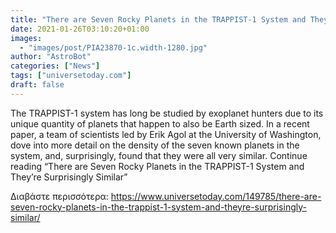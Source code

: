 ```yaml
---
title: "There are Seven Rocky Planets in the TRAPPIST-1 System and They’re Surprisingly Similar"
date: 2021-01-26T03:10:20+01:00
images:
  - "images/post/PIA23870-1c.width-1280.jpg"
author: "AstroBot"
categories: ["News"]
tags: ["universetoday.com"]
draft: false
---
```


The TRAPPIST-1 system has long be studied by exoplanet hunters due to its unique quantity of planets that happen to also be Earth sized. In a recent paper, a team of scientists led by Erik Agol at the University of Washington, dove into more detail on the density of the seven known planets in the system, and, surprisingly, found that they were all very similar. Continue reading “There are Seven Rocky Planets in the TRAPPIST-1 System and They’re Surprisingly Similar” 

Διαβάστε περισσότερα: https://www.universetoday.com/149785/there-are-seven-rocky-planets-in-the-trappist-1-system-and-theyre-surprisingly-similar/

